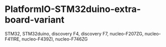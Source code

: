 # PlatformIO-STM32duino-extra-board-variant
STM32, STM32duino, discovery F4, discovery F7, nucleo-F207ZG, nucleo-F411RE, nucleo-F439ZI, nucleo-F746ZG
